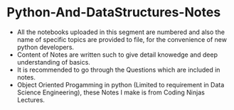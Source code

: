 # Python-And-DataStructures-Notes

- All the notebooks uploaded in this segment are numbered and also the name of specific topics are provided to file, for the convenience of new python developers.
- Content of Notes are written such to give detail knowedge and deep understanding of basics.
- It is recommended to go through the Questions which are included in notes.
- Object Oriented Progamming in python (Limited to requirement in Data Science Engineering), these Notes I make is from Coding Ninjas Lectures.

